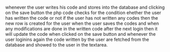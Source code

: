 whenever the user writes his code and stores into the database and clicking on the save button
the php code checks for the condition ehether the user has written the code or not
if the user has not written any codes then the new row is created for the user when the user saves the codes
and when any modifications are done in the written code after the next login
then it will update the code when clicked on the save button 
and whenever the user loginins again the code written by the user are fetched from the database
and showed to the user in the textarea.
